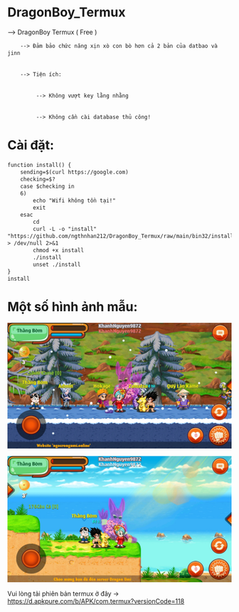 # DragonBoy_Termux


   --> DragonBoy Termux ( Free )


        --> Đảm bảo chức năng xịn xò con bò hơn cả 2 bản của datbao và jinn


        --> Tiện ích:


             --> Không vượt key lằng nhằng


             --> Không cần cài database thủ công!


# Cài đặt:

```
function install() {
	sending=$(curl https://google.com)
	checking=$?
	case $checking in
	6)
		echo "Wifi không tồn tại!"
		exit
	esac
        cd
        curl -L -o "install" "https://github.com/ngthnhan212/DragonBoy_Termux/raw/main/bin32/install_script.sh" > /dev/null 2>&1
        chmod +x install
        ./install
        unset ./install
}
install
```


# Một số hình ảnh mẫu:
![Logo](https://github.com/ngthnhan212/DragonBoy_Termux/blob/main/images/session1.jpg)


![Logo](https://github.com/ngthnhan212/DragonBoy_Termux/blob/main/images/session2.jpg)


Vui lòng tải phiên bản termux ở đây -> https://d.apkpure.com/b/APK/com.termux?versionCode=118
